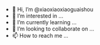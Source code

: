 - 👋 Hi, I’m @xiaoxiaoxiaoguaishou
- 👀 I’m interested in ...
- 🌱 I’m currently learning ...
- 💞️ I’m looking to collaborate on ...
- 📫 How to reach me ...

<!---
xiaoxiaoxiaoguaishou/xiaoxiaoxiaoguaishou is a ✨ special ✨ repository because its `README.md` (this file) appears on your GitHub profile.
You can click the Preview link to take a look at your changes.
--->
